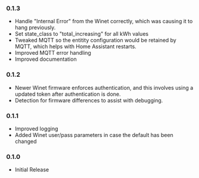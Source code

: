 ### 0.1.3

- Handle "Internal Error" from the Winet correctly, which was causing it to hang previously.
- Set state_class to "total_increasing" for all kWh values
- Tweaked MQTT so the entitity configuration would be retained by MQTT, which helps with Home Assistant restarts.
- Improved MQTT error handling
- Improved documentation

### 0.1.2

- Newer Winet firmware enforces authentication, and this involves using a updated token after authentication is done.
- Detection for firmware differences to assist with debugging.

### 0.1.1

- Improved logging
- Added Winet user/pass parameters in case the default has been changed

### 0.1.0

- Initial Release
